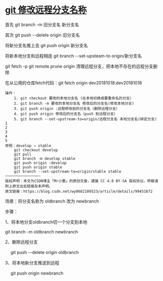 # [git 修改远程分支名称](https://www.cnblogs.com/huting-front/p/12106578.html)

首先 git branch -m 旧分支名 新分支名

其次 git push --delete origin 旧分支名

将新分支名推上去 git push origin 新分支名

将新本地分支和远程相连 git branch --set-upsteam-to origin/新分支名



git fetch -p
git remote prune origin  清理远程分支，把本地不存在的远程分支删除

在从公用的仓库fetch代码：git fetch origin dev20181018:dev20181018



```
操作：
    1. git checkout 要改的本地分支名 (在本地切换成要重命名的分支）
    2. git branch -m 要改的本地分支名 修改后的分支名(修改本地分支)
    3. git push origin :远程修改前的分支名（删除远程分支）
    4. git push origin 修改后的分支名（push 到远程分支）
    5. git branch --set-upstream-to=origin/远程分支名 本地分支名(绑定分支)
1
2
3
4
5
举例：develop → stable
    git checkout develop
    git pull
    git branch -m develop stable
    git push origin :develop
    git push origin stable
    git branch --set-upstream-to=origin/stable stable
————————————————
版权声明：本文为CSDN博主「Mr小墨」的原创文章，遵循 CC 4.0 BY-SA 版权协议，转载请附上原文出处链接及本声明。
原文链接：https://blog.csdn.net/wy0682109523/article/details/99451672
```



场景：将分支名称为 oldbranch 改为 newbranch 

步骤：

1、将本地分支oldbranch切一个分支到本地

   git branch -m oldbranch newbranch



2、删除远程分支

　  git push --delete origin oldbranch

3、将本地新分支推送到远程

　 git push origin newbranch